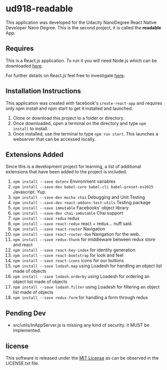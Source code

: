 # ud918-readable
This application was developed for the Udacity NanoDegree React Native Developer Nano Degree. This is the second project, it is called the **readable** App.

## Requires

This is a React.js application. To run it you will need Node.js which can be downloaded [here](https://nodejs.org/en/download/).

For further details on React.js feel free to investigate [here](https://reactjs.net/).

## Installation Instructions

This application was created with facebook's `create-react-app` and requires only npm install and npm start to get it installed and launched.

1. Clone or download this project to a folder or directory.
2. Once downloaded, open a terminal on the directory and type `npm install` to install.
3. Once installed, use the terminal to type `npm run start`. This launches a webserver that can be accessed locally.

## Extensions Added

Since this is a development project for learning, a list of additional extensions that have been added to the project is included.

1. `npm install --save dotenv` Environment variables
2. `npm install --save-dev babel-core babel-cli babel-preset-es2015` Javascript. Yup.
3. `npm install --save-dev mocha chai` Debugging and Unit Testing
4. `npm install --save-dev react-addons-test-utils` Testing package
5. `npm install --save immutable` Facebooks' object library
6. `npm install --save-dev chai-immutable` Chai support
7. `npm install --save redux` redux
8. `npm install --save react-redux` react + redux... nuff said.
9. `npm install --save react-router` Navigation
10. `npm install --save react-router-dom` Navigation for the web.
11. `npm install --save redux-thunk` for middleware between redux store and react
12. `npm install --save react-key-index` for identity generation
13. `npm install --save react-bootstrap` for look and feel
14. `npm install --save react-icons` icons for our buttons
15. `npm install --save lodash.map` using Loadesh for handling an object list made of objects
16. `npm install --save lodash.orderby` using Loadesh for ordering an object list made of objects
17. `npm install --save lodash.filter` using Loadesh for filtering an object list made of objects
18. `npm install --save redux-form` for handling a form through redux


## Pending Dev

* src/utils/InAppServer.js is missing any kind of security. it MUST be implemented.

## license

This software is released under the [MIT License](https://choosealicense.com/licenses/mit/) as can be observed in the LICENSE.txt file.
